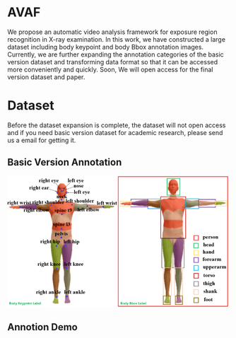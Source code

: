 # AVAF
We propose an automatic video analysis framework for exposure region recognition in X-ray examination. In this work, we have constructed a large dataset including body keypoint and body Bbox annotation images. Currently, we are further expanding the annotation categories of the basic version dataset and transforming data format so that it can be accessed more conveniently and quickly. Soon, We will open access for the final version dataset and paper. 
# Dataset
Before the dataset expansion is complete, the dataset will not open access and if you need basic version dataset for academic research, please send us a email for getting it.
## Basic Version Annotation
![image](./Annotation/combination.PNG)
## Annotion Demo

